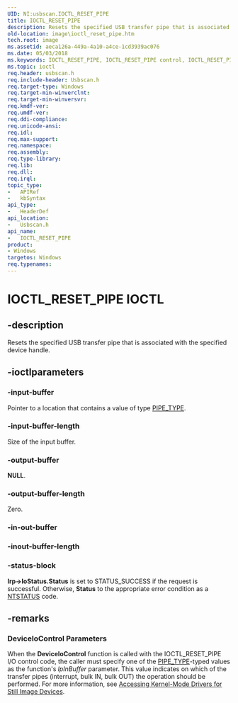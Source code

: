 ```yaml
---
UID: NI:usbscan.IOCTL_RESET_PIPE
title: IOCTL_RESET_PIPE
description: Resets the specified USB transfer pipe that is associated with the specified device handle.
old-location: image\ioctl_reset_pipe.htm
tech.root: image
ms.assetid: aeca126a-449a-4a10-a4ce-1cd3939ac076
ms.date: 05/03/2018
ms.keywords: IOCTL_RESET_PIPE, IOCTL_RESET_PIPE control, IOCTL_RESET_PIPE control code [Imaging Devices], image.ioctl_reset_pipe, stifnc_907d0aea-158a-4219-9235-85a16d6da30f.xml, usbscan/IOCTL_RESET_PIPE
ms.topic: ioctl
req.header: usbscan.h
req.include-header: Usbscan.h
req.target-type: Windows
req.target-min-winverclnt: 
req.target-min-winversvr: 
req.kmdf-ver: 
req.umdf-ver: 
req.ddi-compliance: 
req.unicode-ansi: 
req.idl: 
req.max-support: 
req.namespace: 
req.assembly: 
req.type-library: 
req.lib: 
req.dll: 
req.irql: 
topic_type:
-	APIRef
-	kbSyntax
api_type:
-	HeaderDef
api_location:
-	Usbscan.h
api_name:
-	IOCTL_RESET_PIPE
product:
- Windows
targetos: Windows
req.typenames: 
---
```


# IOCTL_RESET_PIPE IOCTL


## -description



Resets the specified USB transfer pipe that is associated with the specified device handle.




## -ioctlparameters




### -input-buffer

Pointer to a location that contains a value of type <a href="https://msdn.microsoft.com/library/windows/hardware/ff546159">PIPE_TYPE</a>.


### -input-buffer-length

Size of the input buffer.


### -output-buffer

<b>NULL</b>.


### -output-buffer-length

Zero.


### -in-out-buffer








### -inout-buffer-length








### -status-block

<b>Irp-&gt;IoStatus.Status</b> is set to STATUS_SUCCESS if the request is successful. Otherwise, <b>Status</b> to the appropriate error condition as a <a href="https://msdn.microsoft.com/7792201b-63bb-4db5-803d-2af02893d505">NTSTATUS</a> code. 


## -remarks



<h3><a id="ddk_ioctl_reset_pipe_si"></a><a id="DDK_IOCTL_RESET_PIPE_SI"></a>DeviceIoControl Parameters</h3>


When the <b>DeviceloControl</b> function is called with the IOCTL_RESET_PIPE I/O control code, the caller must specify one of the <a href="https://msdn.microsoft.com/library/windows/hardware/ff546159">PIPE_TYPE</a>-typed values as the function's <i>lpInBuffer</i> parameter. This value indicates on which of the transfer pipes (interrupt, bulk IN, bulk OUT) the operation should be performed. For more information, see <a href="https://msdn.microsoft.com/f9216d3c-4930-4c26-8eac-6ee500b038e0">Accessing Kernel-Mode Drivers for Still Image Devices</a>.



